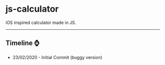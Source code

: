 # js-calculator
iOS inspired calculator made in JS.

---

## Timeline :watch: 

* 23/02/2020 - Initial Commit (buggy version)
